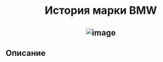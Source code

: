 <h1 align="center">История марки BMW</h1>
<h2 align="center">
  
![image](https://user-images.githubusercontent.com/126060393/229266235-70d89d58-c09c-487e-9ec9-7c123ac17394.png)
  
## Описание
